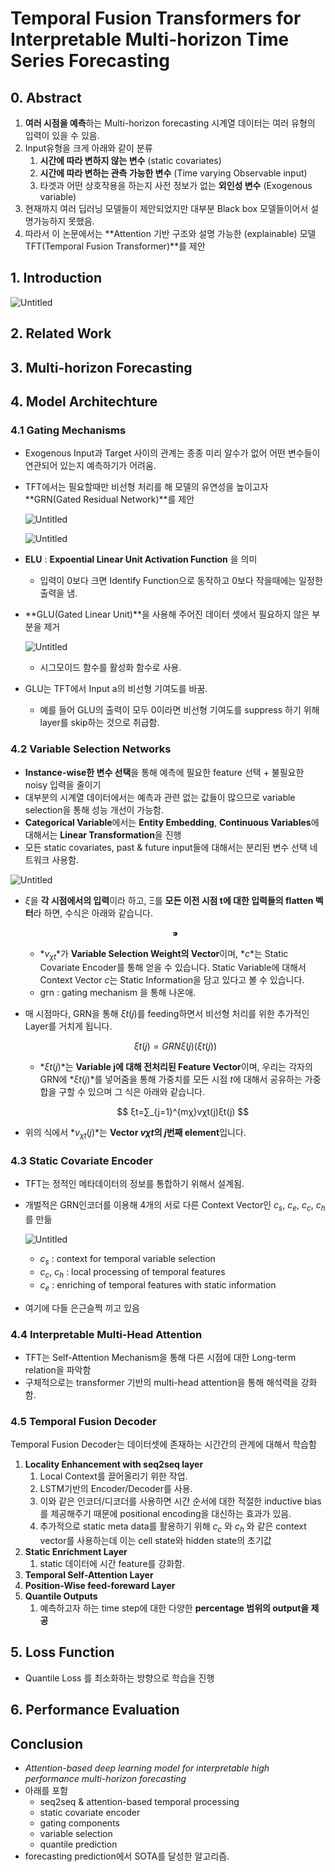 # Temporal Fusion Transformers for Interpretable Multi-horizon Time Series Forecasting

## 0. Abstract

1. **여러 시점을 예측**하는 Multi-horizon forecasting 시계열 데이터는 여러 유형의 입력이 있을 수 있음.
2. Input유형을 크게 아래와 같이 분류
    1. **시간에 따라 변하지 않는 변수** (static covariates)
    2. **시간에 따라 변하는 관측 가능한 변수** (Time varying Observable input)
    3. 타겟과 어떤 상호작용을 하는지 사전 정보가 없는 **외인성 변수** (Exogenous variable)
3. 현재까지 여러 딥러닝 모델들이 제안되었지만 대부분 Black box 모델들이어서 설명가능하지 못했음.
4. 따라서 이 논문에서는 **Attention 기반 구조와 설명 가능한 (explainable) 모델 TFT(Temporal Fusion Transformer)**를 제안

## 1. Introduction

![Untitled](https://s3-us-west-2.amazonaws.com/secure.notion-static.com/58c50f3b-dde2-49fe-90d5-0a930573cfb5/Untitled.png)

## 2. Related Work

## 3. Multi-horizon Forecasting

## 4. Model Architechture

### 4.1 Gating Mechanisms

- Exogenous Input과 Target 사이의 관계는 종종 미리 알수가 없어 어떤 변수들이 연관되어 있는지 예측하기가 어려움.
- TFT에서는 필요할때만 비선형 처리를 해 모델의 유연성을 높이고자 **GRN(Gated Residual Network)**를 제안
    
    ![Untitled](https://s3-us-west-2.amazonaws.com/secure.notion-static.com/2b0df580-7862-47ae-a7a1-199465604e84/Untitled.png)
    
    ![Untitled](https://s3-us-west-2.amazonaws.com/secure.notion-static.com/a9a1bb81-e239-437e-8c2f-152fe5160a80/Untitled.png)
    
- **ELU** : **Expoential Linear Unit Activation Function** 을 의미
    - 입력이 0보다 크면 Identify Function으로 동작하고 0보다 작을때에는 일정한 출력을 냄.
- **GLU(Gated Linear Unit)**을 사용해 주어진 데이터 셋에서 필요하지 않은 부분을 제거
    
    ![Untitled](https://s3-us-west-2.amazonaws.com/secure.notion-static.com/7d891617-3d0d-4d24-ada9-6eccb7cd7587/Untitled.png)
    
    - 시그모이드 함수를 활성화 함수로 사용.
- GLU는 TFT에서 Input a의 비선형 기여도를 바꿈.
    - 예를 들어 GLU의 출력이 모두 0이라면 비선형 기여도를 suppress 하기 위해 layer를 skip하는 것으로 취급함.

### 4.2 Variable Selection Networks

- **Instance-wise한 변수 선택**을 통해 예측에 필요한 feature 선택 + 불필요한 noisy 입력을 줄이기
- 대부분의 시계열 데이터에서는 예측과 관련 없는 값들이 많으므로 variable selection을 통해 성능 개선이 가능함.
- **Categorical Variable**에서는 **Entity Embedding**, **Continuous Variables**에 대해서는 **Linear Transformation**을 진행
- 모든 static covariates, past & future input들에 대해서는 분리된 변수 선택 네트워크 사용함.

![Untitled](https://s3-us-west-2.amazonaws.com/secure.notion-static.com/8aa3b4bd-8541-4438-a791-ecc44c6284a4/Untitled.png)

- $ξ$을 **각 시점에서의 입력**이라 하고, Ξ를 **모든 이전 시점 t에 대한 입력들의 flatten 벡터**라 하면, 수식은 아래와 같습니다.
    
    $$
    ⁍
    $$
    
    - $*v_{χt}*$가 **Variable Selection Weight의 Vector**이며, $*c*$는 Static Covariate Encoder를 통해 얻을 수 있습니다. Static Variable에 대해서 Context Vector *c*는 Static Information을 담고 있다고 볼 수 있습니다.
    - grn : gating mechanism 을 통해 나온애.
- 매 시점마다, GRN을 통해 $ξt(j)$를 feeding하면서 비선형 처리를 위한 추가적인 Layer를 거치게 됩니다.
    
    $$
    ξt(j)=GRNξ(j)(ξt(j))
    $$
    
    - $*ξt(j)*$는 **Variable j에 대해 전처리된 Feature Vector**이며, 우리는 각자의 GRN에 $*ξt(j)*$를 넣어줌을 통해 가중치를 모든 시점 *t*에 대해서 공유하는 가중합을 구할 수 있으며 그 식은 아래와 같습니다.
        
        $$
        ξt=∑_{j=1}^{mχ}vχt(j)ξt(j)
        $$
        
- 위의 식에서 $*v_{χt}(j)*$는 **Vector *vχt*의 *j*번째 element**입니다.

### 4.3 Static Covariate Encoder

- TFT는 정적인 메타데이터의 정보를 통합하기 위해서 설계됨.
- 개벌적은 GRN인코더를 이용해 4개의 서로 다른 Context Vector인 $c_s$, $c_e$, $c_c$, $c_h$를 만듦
    
    ![Untitled](https://s3-us-west-2.amazonaws.com/secure.notion-static.com/52890168-f64f-47c8-8115-0724b2e87f2c/Untitled.png)
    
    - $c_s$ : context for temporal variable selection
    - $c_c$, $c_h$ : local processing of temporal features
    - $c_e$ : enriching of temporal features with static information
- 여기에 다들 은근슬쩍 끼고 있음

### 4.4 Interpretable Multi-Head Attention

- TFT는 Self-Attention Mechanism을 통해 다른 시점에 대한 Long-term relation을 파악함
- 구체적으로는 transformer 기반의 multi-head attention을 통해 해석력을 강화함.

### 4.5 Temporal Fusion Decoder

Temporal Fusion Decoder는 데이터셋에 존재하는 시간간의 관계에 대해서 학습함

1. **Locality Enhancement with seq2seq layer**
    1. Local Context를 끌어올리기 위한 작업.
    2. LSTM기반의 Encoder/Decoder를 사용.
    3. 이와 같은 인코더/디코더를 사용하면 시간 순서에 대한 적절한 inductive bias를 제공해주기 때문에 positional encoding을 대신하는 효과가 있음.
    4. 추가적으로 static meta data를 활용하기 위해 $c_c$ 와 $c_h$ 와 같은 context vector를 사용하는데 이는 cell state와 hidden state의 초기값
2. **Static Enrichment Layer**
    1. static 데이터에 시간 feature를 강화함.
3. **Temporal Self-Attention Layer**
4. **Position-Wise feed-foreward Layer**
5. **Quantile Outputs**
    1. 예측하고자 하는 time step에 대한 다양한 **percentage 범위의 output을 제공**

## 5. Loss Function

- Quantile Loss 를 최소화하는 방향으로 학습을 진행

## 6. Performance Evaluation

## Conclusion

- *Attention-based deep learning model for interpretable high performance multi-horizon forecasting*
- 아래를 포함
    - seq2seq & attention-based temporal processing
    - static covariate encoder
    - gating components
    - variable selection
    - quantile prediction
- forecasting prediction에서 SOTA를 달성한 알고리즘.